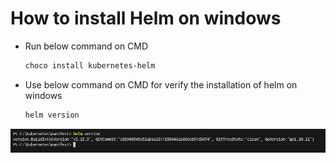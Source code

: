 #  How to install Helm on windows
- Run below command on CMD
    ```bash
	choco install kubernetes-helm

- Use below command on CMD for verify the installation of helm on windows
    ```bash
	helm version

    
![minikube](../screenshots/helm_version.PNG?raw=true)
